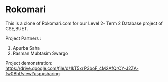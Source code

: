 ﻿# Rokomari
This is a clone of Rokomari.com for our Level 2- Term 2 Database project of CSE,BUET.

Project Partners : 
1. Apurba Saha
2. Rasman Mubtasim Swargo

Project demonstration: https://drive.google.com/file/d/1kT5xrP3boF_4M2AfQrCY-J2ZA-fw0Bhf/view?usp=sharing
